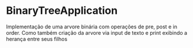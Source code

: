 # BinaryTreeApplication

Implementação de uma arvore binária com operações de pre, post e in order. Como também criação da arvore via input de texto e print exibindo a herança entre seus filhos
